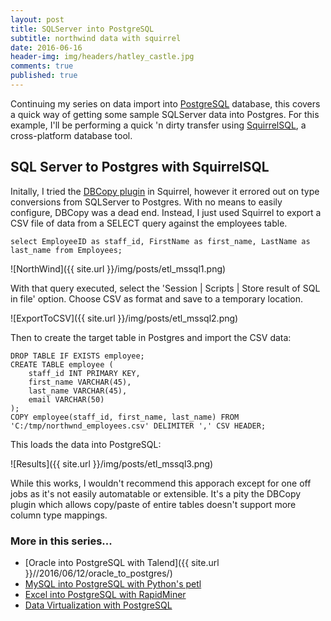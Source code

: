 ```yaml
---
layout: post
title: SQLServer into PostgreSQL
subtitle: northwind data with squirrel
date: 2016-06-16
header-img: img/headers/hatley_castle.jpg
comments: true
published: true
---
```


Continuing my series on data import into [PostgreSQL](https://www.postgresql.org/) database, this covers a quick way of getting some sample SQLServer data into Postgres.  For this example, I'll be performing a quick 'n dirty transfer using [SquirrelSQL](http://squirrel-sql.sourceforge.net/), a cross-platform database tool.

## SQL Server to Postgres with SquirrelSQL

Initally, I tried the [DBCopy plugin](http://dbcopyplugin.sourceforge.net/) in Squirrel, however it errored out on type conversions from SQLServer to Postgres.  With no means to easily configure, DBCopy was a dead end.  Instead, I just used Squirrel to export a CSV file of data from a SELECT query against the employees table.

```
select EmployeeID as staff_id, FirstName as first_name, LastName as last_name from Employees;
```

![NorthWind]({{ site.url }}/img/posts/etl_mssql1.png)

With that query executed, select the 'Session &#124; Scripts &#124; Store result of SQL in file' option.  Choose CSV as format and save to a temporary location.

![ExportToCSV]({{ site.url }}/img/posts/etl_mssql2.png)

Then to create the target table in Postgres and import the CSV data:

```
DROP TABLE IF EXISTS employee;
CREATE TABLE employee (
    staff_id INT PRIMARY KEY,
    first_name VARCHAR(45),
    last_name VARCHAR(45),
    email VARCHAR(50)
);
COPY employee(staff_id, first_name, last_name) FROM 'C:/tmp/northwnd_employees.csv' DELIMITER ',' CSV HEADER;
```

This loads the data into PostgreSQL:

![Results]({{ site.url }}/img/posts/etl_mssql3.png)

While this works, I wouldn't recommend this apporach except for one off jobs as it's not easily automatable or extensible.  It's a pity the DBCopy plugin which allows copy/paste of entire tables doesn't support more column type mappings.

### More in this series...
* [Oracle into PostgreSQL with Talend]({{ site.url }}//2016/06/12/oracle_to_postgres/)
* [MySQL into PostgreSQL with Python's petl]({{site.url}}/2016/06/21/mysql_to_postgres/)
* [Excel into PostgreSQL with RapidMiner]({{site.url}}/2016/06/29/excel_to_postgres/)
* [Data Virtualization with PostgreSQL]({{site.url}}/2016/07/18/pg_data_virt/)